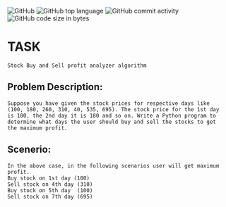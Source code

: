 ![GitHub](https://img.shields.io/github/license/umer-r/Python-Competitive-Coding) ![GitHub top language](https://img.shields.io/github/languages/top/umer-r/Python-Competitive-Coding) ![GitHub commit activity](https://img.shields.io/github/commit-activity/m/umer-r/Python-Competitive-Coding) ![GitHub code size in bytes](https://img.shields.io/github/languages/code-size/umer-r/Python-Competitive-Coding)

# TASK
    Stock Buy and Sell profit analyzer algorithm

## Problem Description:
    Suppose you have given the stock prices for respective days like 
    (100, 180, 260, 310, 40, 535, 695). The stock price for the 1st day 
    is 100, the 2nd day it is 180 and so on. Write a Python program to 
    determine what days the user should buy and sell the stocks to get 
    the maximum profit.

## Scenerio:
    In the above case, in the following scenarios user will get maximum profit.
    Buy stock on 1st day (100)
    Sell stock on 4th day (310)
    Buy stock on 5th day  (100)
    Sell stock on 7th day (695)